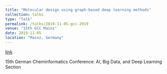 ```yaml
---
title: "Molecular design using graph-based deep learning methods"
collection: talks
type: "Talk"
permalink: /talks/2019-11-05-gcc-2019
venue: "15th GCC Mainz"
date: 2019-11-05
location: "Mainz, Germany"
---
```


[link](https://veranstaltungen.gdch.de/tms/frontend/index.cfm?l=8911&sp_id=2)

15th German Cheminformatics Conference: AI, Big Data, and Deep Learning Section
